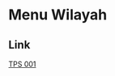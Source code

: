 # Menu Wilayah

## Link

[TPS 001](https://github.com/gigit-pemilu/pemilu-2024-74-sulawesi-tenggara/tree/main/pileg-dpr/hitung-suara/sub/74-sulawesi-tenggara/sub/12-konawe-kepulauan/sub/02-wawonii-utara/sub/2004-tambaone/sub/001-tps)

